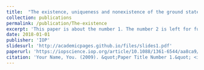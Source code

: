 ```yaml
---
title:  "The existence, uniqueness and nonexistence of the ground state to the N-coupled Schrodinger systems in Rn(n ≤ 4)"
collection: publications
permalink: /publication/The-existence
excerpt: 'This paper is about the number 1. The number 2 is left for future work.'
date: 2018-01-01
publisher: 'IOP'
slidesurl: 'http://academicpages.github.io/files/slides1.pdf'
paperurl: 'https://iopscience.iop.org/article/10.1088/1361-6544/aa8ca9/pdf'
citation: 'Your Name, You. (2009). &quot;Paper Title Number 1.&quot; <i>Journal 1</i>. 1(1).'
---
```



